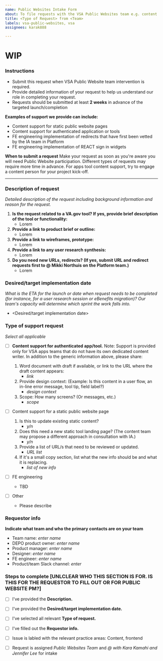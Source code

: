 ```yaml
---
name: Public Websites Intake Form
about: To file requests with the VSA Public Websites team e.g. content support or redirects.
title: <Type of Request> from <Team>
labels: vsa-public-websites, vsa
assignees: karak888

---
```


# WIP

### Instructions
* Submit this request when VSA Public Website team intervention is required. 
* Provide detailed information of your request to help us understand our role in completing your request. 
* Requests should be submitted at least **2 weeks** in advance of the targeted launch/completion

__Examples of support we provide can include:__
- Content support for static public website pages
- Content support for authenticated application or tools
- FE engineering implementation of redirects that have first been vetted by the IA team in Platform
- FE engineering implementation of REACT sign in widgets


__When to submit a request__
Make your request as soon as you're aware you will need Public Website participation. Different types of requests may require more time in advance. For apps tool content support, try to engage a content person for your project kick-off.

---

### Description of request
*Detailed description of the request including background information and reason for the request.*

1. **Is the request related to a VA.gov tool? If yes, provide brief description of the tool or functionality:**  
   * Lorem
2. **Provide a link to product brief or outline:** 
   * Lorem
3. **Provide a link to wireframes, prototype:** 
   * Lorem
4. **Provide a link to any user research synthesis:**
   * Lorem
5. **Do you need new URLs, redirects? (If yes, submit URL and redirect requests first to @ Mikki Northuis on the Platform team.)**
   * Lorem


### Desired/target implementation date
*What is the ETA for the launch or date when request needs to be completed (for instance, for a user research session or eBenefits migration)? Our team's capacity will determine which sprint the work falls into.*

* <Desired/target implementation date>

### Type of support request
*Select all applicable* 

- [ ] **Content support for authenticated app/tool.** Note: Support is provided only for VSA apps teams that do not have its own dedicated content writer. In addition to the generic information above, please share:
   1. Word document with draft if available, or link to the URL where the draft content appears:
      * *link* 
   2. Provide design context: (Example: Is this content in a user flow, an in-line error message, tool tip, field label?)
      * *design context*
   3. Scope: How many screens? (Or messages, etc.) 
      * *scope*
      
      
- [ ] Content support for a static public website page
   1. Is this to update existing static content? 
      * *y/n*
   2. Does this need a new static tool landing page? (The content team may propose a different approach in consultation with IA.)
      * *y/n*
   3. Provide a list of URL/s that need to be reviewed or updated. 
      * *URL list*
   4. If it's a small copy section, list what the new info should be and what it is replacing.
      * *list of new info*


- [ ] FE engineering
   * TBD
     
- [ ] Other
   * Please describe
      
### Requestor info
**Indicate what team and who the primary contacts are on your team** 

- Team name: *enter name*
- DEPO product owner: *enter name*
- Product manager: *enter name*
- Designer: *enter name*
- FE engineer: *enter name*
- Product/team Slack channel: *enter*


### Steps to complete [UNLCLEAR WHO THIS SECTION IS FOR. IS THIS FOR THE REQUESTOR TO FILL OUT OR FOR PUBLIC WEBSITE PM?]

- [ ] I've provided the __Description.__
- [ ] I've provided the __Desired/target implementation date.__
- [ ] I've selected all relevant __Type of request.__
- [ ] I've filled out the __Requestor info.__
- [ ] Issue is labled with the relevant practice areas: Content, frontend
- [ ] Request is assigned  *Public Websites Team* and *@ with Kara Kamahi and Jennifer Lee* for intake


